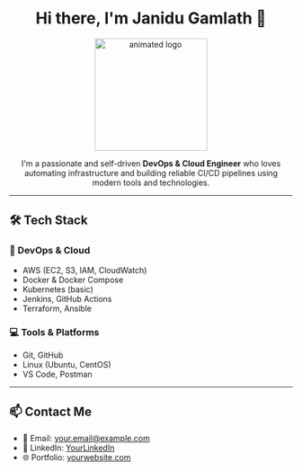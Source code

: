 <h1 align="center">Hi there, I'm Janidu Gamlath 👋</h1>

<p align="center">
  <img src="assets/your-animation.gif" alt="animated logo" width="200"/>
</p>

<p align="center">
  I'm a passionate and self-driven <strong>DevOps & Cloud Engineer</strong> who loves automating infrastructure and building reliable CI/CD pipelines using modern tools and technologies.
</p>

---

## 🛠️ Tech Stack

### 🚀 DevOps & Cloud
- AWS (EC2, S3, IAM, CloudWatch)
- Docker & Docker Compose
- Kubernetes (basic)
- Jenkins, GitHub Actions
- Terraform, Ansible

### 💻 Tools & Platforms
- Git, GitHub
- Linux (Ubuntu, CentOS)
- VS Code, Postman

---

## 📫 Contact Me

- 📧 Email: your.email@example.com  
- 💼 LinkedIn: [YourLinkedIn](https://www.linkedin.com/in/your-profile)  
- 🌐 Portfolio: [yourwebsite.com](https://yourwebsite.com)
